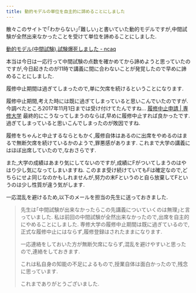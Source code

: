 ```yaml
---
title: 動的モデルの単位を自主的に諦めることにしました
---
```


散々このサイトで｢わからない｣｢難しい｣と書いていた動的モデルですが,中間試験が全然出来なかったことを受けて単位を諦めることにしました.

[動的モデル(中間試験),試験爆死しました - ncaq](https://www.ncaq.net/2017/11/09/15/09/15/)

本当は今日は一応行って中間試験の点数を確かめてから諦めようと思っていたのですが,今日起きたのが11時で講義に間に合わないことが発覚したので早めに諦めることにしました.

履修中止期間は過ぎてしまったので,単に欠席を続けるということになります.

履修中止期間,考えた時には既に過ぎてしまっていると思いこんでいたのですが.
今調べたところ2017年11月1日までは受け付けてたんですね…
[履修中止申請 | 専修大学](https://www.senshu-u.ac.jp/campuslife/course/webregistration_wd.html)
最終的にこうなってしまうのならば,早めに履修中止すれば良かったです.
過ぎてしまっていると思いこんでしまったのが敗因ですね.

履修をちゃんと中止するならともかく,履修自体はあるのに出席をやめるのはまるで無断欠席を続けているかのようで,罪悪感があります.
これまで大学の講義にはほぼ出席していたので,なおさらです.

また,大学の成績はあまり気にしてないのですが,成績にFがついてしまうのはやはり少し気になってしまいますね.
このまま受け続けていてもFは確定なので,どちらにせよ同じなのかもしれませんが,努力の末Fというのと自ら放棄してFというのは少し性質が違う気がします.

一応混乱を避けるため,以下のメールを担当の先生に送っておきました.

> 先生は｢中間試験が出来なかったらこの先講義についていくのは無理｣と言っていました.
> 私は前回の中間試験が全然出来なかったので,出席を自主的にやめることにしました.
> 専修大学の履修中止期間は既に過ぎているので,正式な履修中止にはならず,履修登録はされたままになります.
>
> 一応連絡をしておいた方が無断欠席にならず,混乱を避けやすいと思ったので,連絡をしておきます.
>
> これは私自身の知能の不足によるもので,授業自体は面白かったので,残念に思っています.
>
> これまでありがとうございました.
